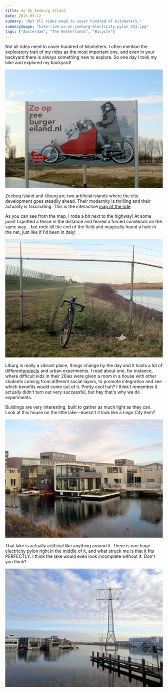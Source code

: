 ```yaml
---
title: So On Zeeburg Island
date: 2013-03-12
summary: "Not all rides need to cover hundred of kilometers."
summaryImage: "bike-ride-so-on-zeeburg-electicity-pylon_423.jpg"
tags: ["Amsterdam", "The Netherlands", "Bicycle"]
---
```


Not all rides need to cover hundred of kilometers. I often mention the exploratory trait of my rides as the most important one, and even in your backyard there is always something new to explore. So one day I took my bike and explored my backyard!

![](bike-ride-so-on-zeeburg-island-reclame_423.jpg)

Zeebug island and IJburg are two artificial islands where the city development goes steadily ahead. Their modernity is thrilling and their actuality is fascinating. This is the interactive [map of the ride](https://www.bikemap.net/en/r/1467289/).

As you can see from the map, I rode a bit next to the highway! At some point I spotted a fence in the distance and feared a forced comeback on the same way... but rode till the end of the field and magically found a hole in the net, just like if I'd been in Italy!

![](bike-ride-so-on-zeeburg-island-bike-through-open-fence_423.jpg)

IJburg is really a vibrant place, things change by the day and it hosts a lot of different[projects](http://launionart.wordpress.com/2012/12/11/the-blue-house-project/) and urban experiments. I read about one, for instance, where difficult kids in their 20ies were given a room in a house with other students coming from different social layers, to promote integration and see which benefits would come out of it. Pretty cool huh? I think I remember it actually didn't turn out very successful, but hey that's why we do experiments.

Buildings are very interesting, built to gather as much light as they can. Look at this house on the little lake--doesn't it look like a Lego City item?

![](bike-ride-so-on-zeeburg-island-lego-house-on-water_423.jpg)

That lake is actually artificial like anything around it. There is one huge electricity pylon right in the middle of it, and what struck me is that it fits PERFECTLY. I think the lake would even look incomplete without it. Don't you think?

![](bike-ride-so-on-zeeburg-electicity-pylon_423.jpg)

